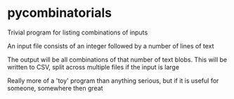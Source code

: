 # pycombinatorials

Trivial program for listing combinations of inputs

An input file consists of an integer followed by a number of lines of text

The output will be all combinations of that number of text blobs. This will be written to CSV, split across multiple files if the input is large

Really more of a 'toy' program than anything serious, but if it is useful for someone, somewhere then great
